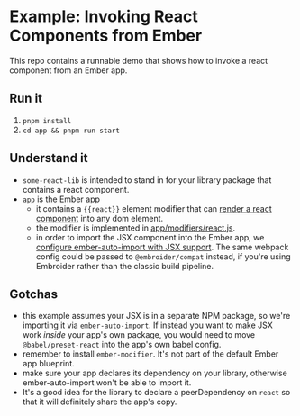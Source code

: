 # Example: Invoking React Components from Ember

This repo contains a runnable demo that shows how to invoke a react component from an Ember app.

## Run it

1. `pnpm install`
2. `cd app && pnpm run start`

## Understand it

 - `some-react-lib` is intended to stand in for your library package that contains a react component.
 - `app` is the Ember app
   - it contains a `{{react}}` element modifier that can [render a react component](./app/app/components/example.hbs) into any dom element.
   - the modifier is implemented in [app/modifiers/react.js](./app/app/modifiers/react.js).
   - in order to import the JSX component into the Ember app, we [configure ember-auto-import with JSX support](./app/ember-cli-build.js). The same webpack config could be passed to `@embroider/compat` instead, if you're using Embroider rather than the classic build pipeline.


## Gotchas

 - this example assumes your JSX is in a separate NPM package, so we're importing it via `ember-auto-import`. If instead you want to make JSX work *inside* your app's own package, you would need to move `@babel/preset-react` into the app's own babel config.
 - remember to install `ember-modifier`. It's not part of the default Ember app blueprint.
 - make sure your app declares its dependency on your library, otherwise ember-auto-import won't be able to import it. 
 - It's a good idea for the library to declare a peerDependency on `react` so that it will definitely share the app's copy.
